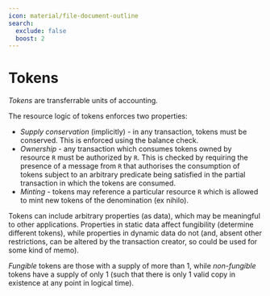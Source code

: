```yaml
---
icon: material/file-document-outline
search:
  exclude: false
  boost: 2
---
```


# Tokens

*Tokens* are transferrable units of accounting.

The resource logic of tokens enforces two properties:
- *Supply conservation* (implicitly) - in any transaction, tokens must be conserved. This is enforced using the balance check.
- *Ownership* - any transaction which consumes tokens owned by resource `R` must be authorized by `R`. This is checked by requiring the presence of a message from `R` that authorises the consumption of tokens subject to an arbitrary predicate being satisfied in the partial transaction in which the tokens are consumed.
- *Minting* - tokens may reference a particular resource `R` which is allowed to mint new tokens of the denomination (ex nihilo).

Tokens can include arbitrary properties (as data), which may be meaningful to other applications. Properties in static data affect fungibility (determine different tokens), while properties in dynamic data do not (and, absent other restrictions, can be altered by the transaction creator, so could be used for some kind of memo).

*Fungible* tokens are those with a supply of more than 1, while *non-fungible* tokens have a supply of only 1 (such that there is only 1 valid copy in existence at any point in logical time).
